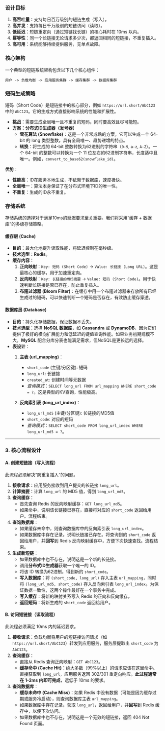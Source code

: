 
### **设计目标**

1.  **高吞吐量**：支持每日百万级别的短链生成（写入）。
2.  **高并发**：支持每日千万级别的短链访问（读取）。
3.  **低延迟**：短链重定向（通过短链找长链）的核心耗时在 10ms 以内。
4.  **幂等性**：同一个长链接无论请求多少次，都返回相同的短链接，不重复插入。
5.  **高可用**：系统能够持续提供服务，无单点故障。

### **核心架构**

一个典型的短链系统架构包含以下几个核心组件：

`用户 -> 负载均衡 -> 应用服务集群 -> 缓存集群 -> 数据库集群`

### **短码生成策略**

短码（Short Code）是短链接中的核心部分，例如 `https://url.short/AbC123` 中的 `AbC123`。它的生成方式直接影响系统的性能和扩展性。

*   **挑战**：需要生成全局唯一且不重复的短码，同时要高效且尽可能短。
*   **方案：分布式ID生成器（发号器）**
    *   **雪花算法 (Snowflake)**：这是一个非常成熟的方案。它可以生成一个 64-bit 的 long 类型整数，具有全局唯一、趋势递增的特点。
    *   **转换**：将生成的 64-bit 整数转换为62进制的字符串（`0-9`, `a-z`, `A-Z`）。一个 64-bit 的整数可以转换为一个 11 位左右的62进制字符串，长度适中且唯一。例如，`convert_to_base62(snowflake_id)`。

**优势**：
*   **性能高**：ID在服务本地生成，不依赖于数据库，速度极快。
*   **全局唯一**：算法本身保证了在分布式环境下ID的唯一性。
*   **不重复**：生成的ID永不重复。

### 存储系统

存储系统的选择对于满足10ms的延迟要求至关重要。我们将采用“缓存 + 数据库”的多级存储策略。

#### **缓存层 (Cache)**

*   **目的**：最大化地提升读取性能，将延迟控制在毫秒级。
*   **技术选型**：**Redis**。
*   **缓存内容**：
    1.  **正向映射**：`Key: 短码 (Short Code)` -> `Value: 长链接 (Long URL)`。这是最核心的缓存，用于加速重定向。
    2.  **反向映射**：`Key: 长链接的MD5摘要` -> `Value: 短码 (Short Code)`。用于快速判断长链接是否已存在，防止重复插入。
    3.  **布隆过滤器 (Bloom Filter)**：在缓存中用一个布隆过滤器来存放所有已经生成过的短码，可以快速判断一个短码是否存在，有效防止缓存穿透。

#### **数据库层 (Database)**

*   **目的**：持久化存储数据，保证数据不丢失。
*   **技术选型**：选择 **NoSQL 数据库**，如 **Cassandra** 或 **DynamoDB**，因为它们提供了极好的横向扩展能力和低延迟的键值查询性能。如果业务初期规模不大，**MySQL** 配合分库分表也能满足需求，但NoSQL是更长远的选择。
*   **表设计**：
    1.  **主表 (url_mapping)**：
        *   `short_code` (主键/分区键): 短码
        *   `long_url`: 长链接
        *   `created_at`: 创建时间等元数据
        *   *查询模式*：`SELECT long_url FROM url_mapping WHERE short_code = ?`。这是典型的KV查询，性能极高。

    2.  **反向索引表 (long_url_index)**：
        *   `long_url_md5` (主键/分区键): 长链接的MD5值
        *   `short_code`: 对应的短码
        *   *查询模式*：`SELECT short_code FROM long_url_index WHERE long_url_md5 = ?`。

---

### **3. 核心流程设计**

#### **A. 创建短链接（写入流程）**

此流程必须解决“防重复插入”的问题。

1.  **接收请求**：应用服务接收到用户提交的长链接 `long_url`。
2.  **计算摘要**：计算 `long_url` 的 MD5 值，得到 `long_url_md5`。
3.  **查询缓存**：
    *   首先查询 Redis 的反向映射缓存：`GET long_url_md5`。
    *   如果命中，说明该长链接已存在，直接将对应的 `short_code` 返回给用户。流程结束。
4.  **查询数据库**：
    *   如果缓存未命中，则查询数据库中的反向索引表 `long_url_index`。
    *   如果数据库中存在记录，说明长链接已存在。将查询到的 `short_code` 返回给用户，并**回写**到 Redis 反向映射缓存中，方便下次快速查找。流程结束。
5.  **生成新短链**：
    *   如果数据库中也不存在，说明这是一个新的长链接。
    *   调用**分布式ID生成器**获取一个唯一的 ID。
    *   将该 ID 转换为62进制，得到新的 `short_code`。
    *   **写入数据库**：将 `(short_code, long_url)` 存入主表 `url_mapping`，同时将 `(long_url_md5, short_code)` 存入反向索引表 `long_url_index`。为保证数据一致性，这两个操作最好在一个事务中完成。
    *   **写入缓存**：将新的映射关系写入 Redis 的正向和反向缓存。
    *   **返回短码**：将新生成的 `short_code` 返回给用户。

#### **B. 访问短链接（读取流程）**

此流程必须满足 10ms 内的延迟要求。

1.  **接收请求**：负载均衡将用户的短链接访问请求（如 `https://url.short/AbC123`）转发到应用服务，服务层提取出 `short_code` 为 `AbC123`。
2.  **查询缓存**：
    *   直接从 Redis 查询正向映射：`GET AbC123`。
    *   **缓存命中 (Cache Hit)**：绝大多数（99%以上）的请求应该在这里命中。直接获取到 `long_url`，应用服务返回 302/301 重定向响应。**此过程通常在 1-2ms 内即可完成**，远低于 10ms 的要求。
3.  **查询数据库**：
    *   **缓存未命中 (Cache Miss)**：如果 Redis 中没有数据（可能是因为缓存过期或服务冷启动），则查询数据库主表 `url_mapping`。
    *   如果数据库中存在记录，获取 `long_url`，返回给用户，并**回写**到 Redis 缓存中，以便下次访问。
    *   如果数据库中也不存在，说明这是一个无效的短链接，返回 404 Not Found 页面。

